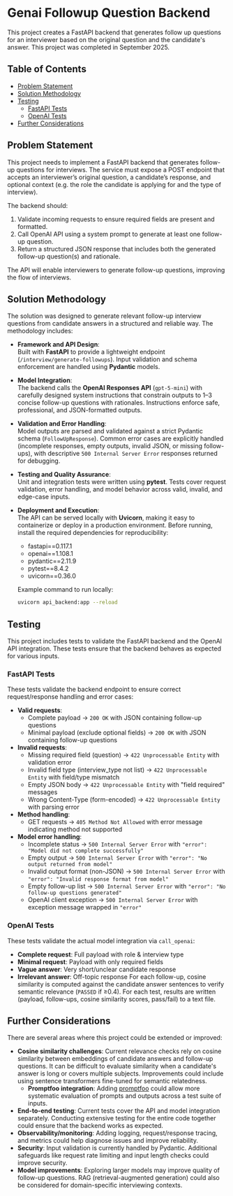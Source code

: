 # Genai Followup Question Backend
This project creates a FastAPI backend that generates follow up questions for an interviewer based on the original question and the candidate's answer. This project was completed in September 2025.

## Table of Contents
* [Problem Statement](#problem-statement)
* [Solution Methodology](#solution-methodology)
* [Testing](#testing)
  * [FastAPI Tests](#fastapi-tests)
  * [OpenAI Tests](#openai-tests)
* [Further Considerations](#further-considerations)

## Problem Statement
This project needs to implement a FastAPI backend that generates follow-up questions for interviews. The service must expose a POST endpoint that accepts an interviewer’s original question, a candidate’s response, and optional context (e.g. the role the candidate is applying for and the type of interview).

The backend should:
1. Validate incoming requests to ensure required fields are present and formatted.
2. Call OpenAI API using a system prompt to generate at least one follow-up question.
3. Return a structured JSON response that includes both the generated follow-up question(s) and rationale.

The API will enable interviewers to generate follow-up questions, improving the flow of interviews.

## Solution Methodology
The solution was designed to generate relevant follow-up interview questions from candidate answers in a structured and reliable way. The methodology includes:
- **Framework and API Design**:  
  Built with **FastAPI** to provide a lightweight endpoint (`/interview/generate-followups`). Input validation and schema enforcement are handled using **Pydantic** models.
- **Model Integration**:  
  The backend calls the **OpenAI Responses API** (`gpt-5-mini`) with carefully designed system instructions that constrain outputs to 1–3 concise follow-up questions with rationales. Instructions enforce safe, professional, and JSON-formatted outputs.
- **Validation and Error Handling**:  
  Model outputs are parsed and validated against a strict Pydantic schema (`FollowUpResponse`). Common error cases are explicitly handled (incomplete responses, empty outputs, invalid JSON, or missing follow-ups), with descriptive `500 Internal Server Error` responses returned for debugging.
- **Testing and Quality Assurance**:  
  Unit and integration tests were written using **pytest**. Tests cover request validation, error handling, and model behavior across valid, invalid, and edge-case inputs.
- **Deployment and Execution**:  
  The API can be served locally with **Uvicorn**, making it easy to containerize or deploy in a production environment. Before running, install the required dependencies for reproducibility:
  - fastapi==0.117.1
  - openai==1.108.1
  - pydantic==2.11.9
  - pytest==8.4.2
  - uvicorn==0.36.0
  
  Example command to run locally:
  ```bash
  uvicorn api_backend:app --reload

## Testing
This project includes tests to validate the FastAPI backend and the OpenAI API integration. These tests ensure that the backend behaves as expected for various inputs.

### FastAPI Tests
These tests validate the backend endpoint to ensure correct request/response handling and error cases:
- **Valid requests**:
  - Complete payload                               → `200 OK` with JSON containing follow-up questions
  - Minimal payload (exclude optional fields)      → `200 OK` with JSON containing follow-up questions
- **Invalid requests**:  
  - Missing required field (question)              → `422 Unprocessable Entity` with validation error  
  - Invalid field type (interview_type not list)   → `422 Unprocessable Entity` with field/type mismatch  
  - Empty JSON body                                → `422 Unprocessable Entity` with "field required" messages  
  - Wrong Content-Type (form-encoded)              → `422 Unprocessable Entity` with parsing error  
- **Method handling**:
  - GET requests                                   → `405 Method Not Allowed` with error message indicating method not supported  
- **Model error handling**:  
  - Incomplete status                              → `500 Internal Server Error` with `"error": "Model did not complete successfully"`  
  - Empty output                                   → `500 Internal Server Error` with `"error": "No output returned from model"`  
  - Invalid output format (non-JSON)               → `500 Internal Server Error` with `"error": "Invalid response format from model"`  
  - Empty follow-up list                           → `500 Internal Server Error` with `"error": "No follow-up questions generated"`  
  - OpenAI client exception                        → `500 Internal Server Error` with exception message wrapped in `"error"`  

### OpenAI Tests
These tests validate the actual model integration via `call_openai`:
- **Complete request**: Full payload with role & interview type
- **Minimal request**: Payload with only required fields
- **Vague answer**: Very short/unclear candidate response 
- **Irrelevant answer**: Off-topic response
For each follow-up, cosine similarity is computed against the candidate answer sentences to verify semantic relevance (`PASSED` if ≥0.4).
For each test, results are written (payload, follow-ups, cosine similarity scores, pass/fail) to a text file.  

## Further Considerations
There are several areas where this project could be extended or improved:

- **Cosine similarity challenges**: Current relevance checks rely on cosine similarity between embeddings of candidate answers and follow-up questions. It can be difficult to evaluate similarity when a candidate's answer is long or covers multiple subjects. Improvements could include using sentence transformers fine-tuned for semantic relatedness.
  - **Promptfoo integration**: Adding [promptfoo](https://www.promptfoo.dev/docs/intro/) could allow more systematic evaluation of prompts and outputs across a test suite of inputs.
- **End-to-end testing**: Current tests cover the API and model integration separately. Conducting extensive testing for the entire code together could ensure that the backend works as expected.
- **Observability/monitoring**: Adding logging, request/response tracing, and metrics could help diagnose issues and improve reliability.
- **Security**: Input validation is currently handled by Pydantic. Additional safeguards like request rate limiting and input length checks could improve security.
- **Model improvements**: Exploring larger models may improve quality of follow-up questions. RAG (retrieval-augmented generation) could also be considered for domain-specific interviewing contexts.

